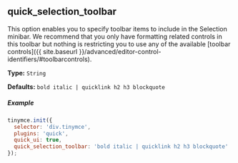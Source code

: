 ## quick_selection_toolbar

This option enables you to specify toolbar items to include in the Selection minibar. We recommend that you only have formatting related controls in this toolbar but nothing is restricting you to use any of the available [toolbar controls]({{ site.baseurl }}/advanced/editor-control-identifiers/#toolbarcontrols).

**Type:** `String`

**Defaults:** `bold italic | quicklink h2 h3 blockquote`

##### Example

```js
tinymce.init({
  selector: 'div.tinymce',
  plugins: 'quick',
  quick_ui: true,
  quick_selection_toolbar: 'bold italic | quicklink h2 h3 blockquote'
});
```
